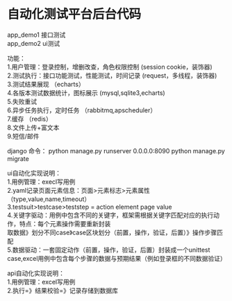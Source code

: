 # 自动化测试平台后台代码     
app_demo1 接口测试   
app_demo2 ui测试   

功能：    
1.用户管理：登录控制，增删改查，角色权限控制    (session cookie，装饰器)    
2.测试执行：接口功能测试，性能测试，时间记录             (request，多线程，装饰器)    
3.测试结果展现                               （echarts）    
4.各版本测试数据统计，图标展示                 (mysql,sqlite3,echarts)         
5.失败重试    
6.异步任务执行，定时任务                      （rabbitmq,apscheduler）      
7.缓存                                      （redis）     
8.文件上传+富文本     
9.短信/邮件    

django 命令：
python manage.py runserver 0.0.0.0:8090
python manage.py migrate

ui自动化实现说明：   
1.用例管理：execl写用例    
2.yaml记录页面元素信息：页面>元素标志>元素属性（type,value,name,timeout）  
3.testsuit>testcase>teststep = action element page value   
4.关键字驱动：用例中包含不同的关键字，框架需根据关键字匹配对应的执行动作，特点：每个元素操作需要重新封装   
取数据》划分不同case》case区块划分（前置，操作，验证，后置）》操作步骤匹配    
5.数据驱动：一套固定动作（前置，操作，验证，后置）封装成一个unittest case,excel用例中包含每个步骤的数据与预期结果（例如登录框的不同数据验证）   


api自动化实现说明：   
1.用例管理：excel写用例    
2.执行=》结果校验=》记录存储到数据库

